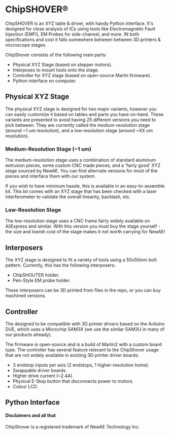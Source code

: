 # ChipSHOVER®

ChipSHOVER is an XYZ table &amp; driver, with handy Python interface. It's designed for close analysis of ICs using tools like Electromagnetic Fault Injection (EMFI), EM Probes for side-channel, and more. IN both specifications and cost it falls somewhere between between 3D printers & microscope stages.

ChipShover consists of the following main parts:

* Physical XYZ Stage (based on stepper motors).
* Interposes to mount tools onto the stage.
* Controller for XYZ stage (based on open-source Marlin firmware).
* Python interface on computer.

## Physical XYZ Stage

The physical XYZ stage is designed for two major variants, however you can easily customize it based on tables and parts you have on-hand. These variants are presented to avoid having 25 different versions you need to pick between. They are currently called the *medium-resolution* stage (around ~1 um resolution), and a low-resolution stage (around ~XX um resolution).

### Medium-Resolution Stage (~1 um)

The medium-resolution stage uses a combination of standard aluminum extrusion pieces, some custom CNC made pieces, and a 'fairly good' XYZ stage sourced by NewAE. You can find alternate versions for most of the pieces and interface them with our system.

If you wish to have minimum hassle, this is available in an easy-to-assemble kit. This kit comes with an XYZ stage that has been checked with a laser interferometer to validate the overall linearity, backlash, etc.

### Low-Resolution Stage

The low-resolution stage uses a CNC frame fairly widely available on AliExpress and similar. With this version you must buy the stage yourself - the size and lowish cost of the stage makes it not worth carrying for NewAE!

## Interposers

The XYZ stage is designed to fit a variety of tools using a 50x50mm bolt pattern. Currently, this has the following interposers:

* ChipSHOUTER holder.
* Pen-Style EM probe holder.

These interposers can be 3D printed from files in the repo, or you can buy machined versions.

## Controller

The designed to be compatible with 3D printer drivers based on the Arduino DUE, which uses a Microchip SAM3X (we use the similar SAM3U in many of our products already).

The firmware is open-source and is a build of Marlin2 with a custom board type. The controller has several feature relevant to the ChipShover usage that are not widely available in existing 3D printer driver boards:

* 3 endstop inputs per axis (2 endstops, 1 higher-resolution home).
* Swappable driver boards.
* Higher drive current (~2.4A).
* Physical E-Stop button that disconnects power to motors.
* Colour LCD.

## Python Interface



#### Disclaimers and all that

ChipShover is a registered trademark of NewAE Technology Inc.